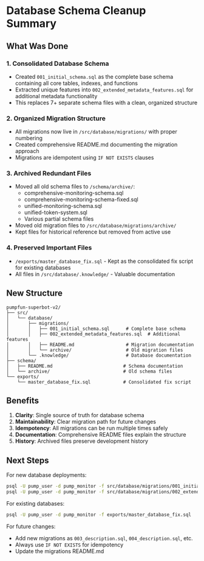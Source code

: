 # Database Schema Cleanup Summary

## What Was Done

### 1. Consolidated Database Schema
- Created `001_initial_schema.sql` as the complete base schema containing all core tables, indexes, and functions
- Extracted unique features into `002_extended_metadata_features.sql` for additional metadata functionality
- This replaces 7+ separate schema files with a clean, organized structure

### 2. Organized Migration Structure
- All migrations now live in `/src/database/migrations/` with proper numbering
- Created comprehensive README.md documenting the migration approach
- Migrations are idempotent using `IF NOT EXISTS` clauses

### 3. Archived Redundant Files
- Moved all old schema files to `/schema/archive/`:
  - comprehensive-monitoring-schema.sql
  - comprehensive-monitoring-schema-fixed.sql
  - unified-monitoring-schema.sql
  - unified-token-system.sql
  - Various partial schema files
- Moved old migration files to `/src/database/migrations/archive/`
- Kept files for historical reference but removed from active use

### 4. Preserved Important Files
- `/exports/master_database_fix.sql` - Kept as the consolidated fix script for existing databases
- All files in `/src/database/.knowledge/` - Valuable documentation

## New Structure

```
pumpfun-superbot-v2/
├── src/
│   └── database/
│       ├── migrations/
│       │   ├── 001_initial_schema.sql      # Complete base schema
│       │   ├── 002_extended_metadata_features.sql  # Additional features
│       │   ├── README.md                   # Migration documentation
│       │   └── archive/                    # Old migration files
│       └── .knowledge/                     # Database documentation
├── schema/
│   ├── README.md                          # Schema documentation
│   └── archive/                           # Old schema files
└── exports/
    └── master_database_fix.sql            # Consolidated fix script

```

## Benefits

1. **Clarity**: Single source of truth for database schema
2. **Maintainability**: Clear migration path for future changes
3. **Idempotency**: All migrations can be run multiple times safely
4. **Documentation**: Comprehensive README files explain the structure
5. **History**: Archived files preserve development history

## Next Steps

For new database deployments:
```bash
psql -U pump_user -d pump_monitor -f src/database/migrations/001_initial_schema.sql
psql -U pump_user -d pump_monitor -f src/database/migrations/002_extended_metadata_features.sql
```

For existing databases:
```bash
psql -U pump_user -d pump_monitor -f exports/master_database_fix.sql
```

For future changes:
- Add new migrations as `003_description.sql`, `004_description.sql`, etc.
- Always use `IF NOT EXISTS` for idempotency
- Update the migrations README.md